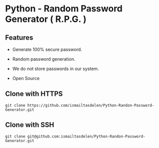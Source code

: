 # Python - Random Password Generator ( R.P.G. )

## Features

* Generate 100% secure password.

* Random password generation.

* We do not store passwords in our system.

* Open Source

## Clone with HTTPS
```
git clone https://github.com/ismailtasdelen/Python-Randon-Password-Generator.git
```

## Clone with SSH
```
git clone git@github.com:ismailtasdelen/Python-Randon-Password-Generator.git
```
